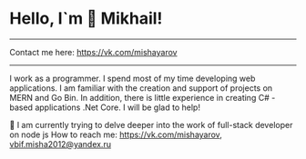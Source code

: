 <!--
**TVBlackman1/TVBlackman1** is a ✨ _special_ ✨ repository because its `README.md` (this file) appears on your GitHub profile.

Here are some ideas to get you started:

- 🔭 I’m currently working on ...
- 🌱 I’m currently learning ...
- 👯 I’m looking to collaborate on ...
- 🤔 I’m looking for help with ...
- 💬 Ask me about ...
- 📫 How to reach me: ...
- 😄 Pronouns: ...
- ⚡ Fun fact: ...
-->
# Hello, I`m 👋 Mikhail!
___
Contact me here: https://vk.com/mishayarov
___
I work as a programmer. I spend most of my time developing web applications.
I am familiar with the creation and support of projects on MERN and Go Bin. 
In addition, there is little experience in creating C# - based applications .Net Core. 
I will be glad to help!

🌱 I am currently trying to delve deeper into the work of full-stack developer on node js
How to reach me: https://vk.com/mishayarov, vbif.misha2012@yandex.ru
